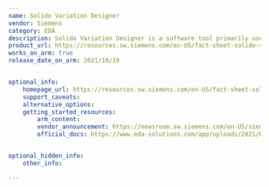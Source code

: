```yaml
---
name: Solido Variation Designer
vendor: Siemens
category: EDA
description: Solido Variation Designer is a software tool primarily used in the semiconductor industry, specifically for statistical analysis and design optimization in integrated circuit (IC) manufacturing.
product_url: https://resources.sw.siemens.com/en-US/fact-sheet-solido-variation-designer
works_on_arm: true
release_date_on_arm: 2021/10/19


optional_info:
    homepage_url: https://resources.sw.siemens.com/en-US/fact-sheet-solido-variation-designer
    support_caveats:
    alternative_options:
    getting_started_resources:
        arm_content:
        vendor_announcement: https://newsroom.sw.siemens.com/en-US/siemens-solido-variation-designer-aws-gravitron-arm/
        official_docs: https://www.eda-solutions.com/app/uploads/2021/02/Solido-Variation-Designer-FS-81748-D3.pdf


optional_hidden_info:
    other_info:

---
```


